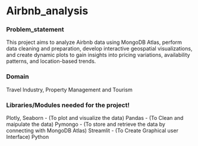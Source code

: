 # Airbnb_analysis

### Problem_statement
This project aims to analyze Airbnb data using MongoDB Atlas, perform data cleaning and preparation, develop interactive geospatial visualizations,
and create dynamic plots to gain insights into pricing variations, availability patterns, and location-based trends.

### Domain 
Travel Industry, Property Management and Tourism

### Libraries/Modules needed for the project!
Plotly, Seaborn - (To plot and visualize the data)
Pandas - (To Clean and maipulate the data)
Pymongo - (To store and retrieve the data by connecting with MongoDB Atlas)
Streamlit - (To Create Graphical user Interface)
Python


